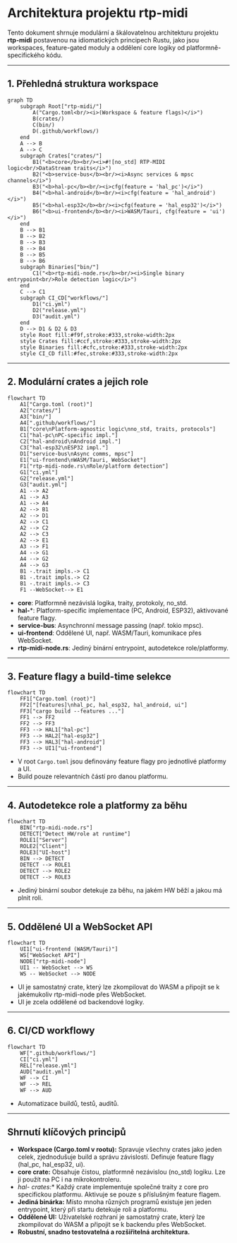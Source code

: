 # Architektura projektu rtp-midi

Tento dokument shrnuje modulární a škálovatelnou architekturu projektu **rtp-midi** postavenou na idiomatických principech Rustu, jako jsou workspaces, feature-gated moduly a oddělení core logiky od platformně-specifického kódu.

---

## 1. Přehledná struktura workspace

```mermaid
graph TD
    subgraph Root["rtp-midi/"]
        A("Cargo.toml<br/><i>(Workspace & feature flags)</i>")
        B(crates/)
        C(bin/)
        D(.github/workflows/)
    end
    A --> B
    A --> C
    subgraph Crates["crates/"]
        B1("<b>core</b><br/><i>#![no_std] RTP-MIDI logic<br/>DataStream traits</i>")
        B2("<b>service-bus</b><br/><i>Async services & mpsc channels</i>")
        B3("<b>hal-pc</b><br/><i>cfg(feature = 'hal_pc')</i>")
        B4("<b>hal-android</b><br/><i>cfg(feature = 'hal_android')</i>")
        B5("<b>hal-esp32</b><br/><i>cfg(feature = 'hal_esp32')</i>")
        B6("<b>ui-frontend</b><br/><i>WASM/Tauri, cfg(feature = 'ui')</i>")
    end
    B --> B1
    B --> B2
    B --> B3
    B --> B4
    B --> B5
    B --> B6
    subgraph Binaries["bin/"]
        C1("<b>rtp-midi-node.rs</b><br/><i>Single binary entrypoint<br/>Role detection logic</i>")
    end
    C --> C1
    subgraph CI_CD["workflows/"]
        D1("ci.yml")
        D2("release.yml")
        D3("audit.yml")
    end
    D --> D1 & D2 & D3
    style Root fill:#f9f,stroke:#333,stroke-width:2px
    style Crates fill:#ccf,stroke:#333,stroke-width:2px
    style Binaries fill:#cfc,stroke:#333,stroke-width:2px
    style CI_CD fill:#fec,stroke:#333,stroke-width:2px
```

---

## 2. Modulární crates a jejich role

```mermaid
flowchart TD
    A1["Cargo.toml (root)"]
    A2["crates/"]
    A3["bin/"]
    A4[".github/workflows/"]
    B1["core\nPlatform-agnostic logic\nno_std, traits, protocols"]
    C1["hal-pc\nPC-specific impl."]
    C2["hal-android\nAndroid impl."]
    C3["hal-esp32\nESP32 impl."]
    D1["service-bus\nAsync comms, mpsc"]
    E1["ui-frontend\nWASM/Tauri, WebSocket"]
    F1["rtp-midi-node.rs\nRole/platform detection"]
    G1["ci.yml"]
    G2["release.yml"]
    G3["audit.yml"]
    A1 --> A2
    A1 --> A3
    A1 --> A4
    A2 --> B1
    A2 --> D1
    A2 --> C1
    A2 --> C2
    A2 --> C3
    A2 --> E1
    A3 --> F1
    A4 --> G1
    A4 --> G2
    A4 --> G3
    B1 -.trait impls.-> C1
    B1 -.trait impls.-> C2
    B1 -.trait impls.-> C3
    F1 --WebSocket--> E1
```

- **core**: Platformně nezávislá logika, traity, protokoly, no_std.
- **hal-***: Platform-specific implementace (PC, Android, ESP32), aktivované feature flagy.
- **service-bus**: Asynchronní message passing (např. tokio mpsc).
- **ui-frontend**: Oddělené UI, např. WASM/Tauri, komunikace přes WebSocket.
- **rtp-midi-node.rs**: Jediný binární entrypoint, autodetekce role/platformy.

---

## 3. Feature flagy a build-time selekce

```mermaid
flowchart TD
    FF1["Cargo.toml (root)"]
    FF2["[features]\nhal_pc, hal_esp32, hal_android, ui"]
    FF3["cargo build --features ..."]
    FF1 --> FF2
    FF2 --> FF3
    FF3 --> HAL1["hal-pc"]
    FF3 --> HAL2["hal-esp32"]
    FF3 --> HAL3["hal-android"]
    FF3 --> UI1["ui-frontend"]
```

- V root `Cargo.toml` jsou definovány feature flagy pro jednotlivé platformy a UI.
- Build pouze relevantních částí pro danou platformu.

---

## 4. Autodetekce role a platformy za běhu

```mermaid
flowchart TD
    BIN["rtp-midi-node.rs"]
    DETECT["Detect HW/role at runtime"]
    ROLE1["Server"]
    ROLE2["Client"]
    ROLE3["UI-host"]
    BIN --> DETECT
    DETECT --> ROLE1
    DETECT --> ROLE2
    DETECT --> ROLE3
```

- Jediný binární soubor detekuje za běhu, na jakém HW běží a jakou má plnit roli.

---

## 5. Oddělené UI a WebSocket API

```mermaid
flowchart TD
    UI1["ui-frontend (WASM/Tauri)"]
    WS["WebSocket API"]
    NODE["rtp-midi-node"]
    UI1 -- WebSocket --> WS
    WS -- WebSocket --> NODE
```

- UI je samostatný crate, který lze zkompilovat do WASM a připojit se k jakémukoliv rtp-midi-node přes WebSocket.
- UI je zcela oddělené od backendové logiky.

---

## 6. CI/CD workflowy

```mermaid
flowchart TD
    WF[".github/workflows/"]
    CI["ci.yml"]
    REL["release.yml"]
    AUD["audit.yml"]
    WF --> CI
    WF --> REL
    WF --> AUD
```

- Automatizace buildů, testů, auditů.

---

## Shrnutí klíčových principů

- **Workspace (Cargo.toml v rootu):** Spravuje všechny crates jako jeden celek, zjednodušuje build a správu závislostí. Definuje feature flagy (hal_pc, hal_esp32, ui).
- **core crate:** Obsahuje čistou, platformně nezávislou (no_std) logiku. Lze ji použít na PC i na mikrokontroleru.
- **hal-* crates:** Každý crate implementuje společné traity z core pro specifickou platformu. Aktivuje se pouze s příslušným feature flagem.
- **Jediná binárka:** Místo mnoha různých programů existuje jen jeden entrypoint, který při startu detekuje roli a platformu.
- **Oddělené UI:** Uživatelské rozhraní je samostatný crate, který lze zkompilovat do WASM a připojit se k backendu přes WebSocket.
- **Robustní, snadno testovatelná a rozšiřitelná architektura.** 